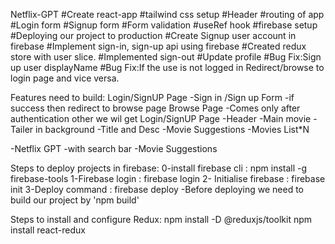 Netflix-GPT
#Create react-app
#tailwind css setup
#Header
#routing of app
#Login form
#Signup form
#Form validation
#useRef hook
#firebase setup
#Deploying our project to production
#Create Signup user account in firebase
#Implement sign-in, sign-up api using firebase
#Created redux store with user slice.
#Implemented sign-out
#Update profile
#Bug Fix:Sign up user displayName
#Bug Fix:If the use is not logged in Redirect/browse to login page and vice versa.

Features need to build:
Login/SignUP Page
-Sign in /Sign up Form
-if success then redirect to browse page
Browse Page -Comes only after authentication other we wil get Login/SignUP Page
-Header
-Main movie
-Tailer in background
-Title and Desc
-Movie Suggestions
-Movies List\*N

-Netflix GPT
-with search bar
-Movie Suggestions

Steps to deploy projects in firebase:
0-install firebase cli : npm install -g firebase-tools
1-Firebase login : firebase login
2- Initialise firebase : firebase init
3-Deploy command : firebase deploy -Before deploying we need to build our project by 'npm build'

Steps to install and configure Redux:
npm install -D @reduxjs/toolkit
npm install react-redux
